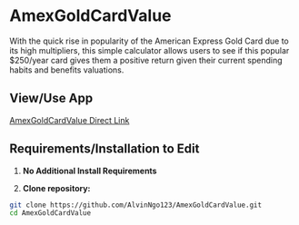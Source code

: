 # AmexGoldCardValue

With the quick rise in popularity of the American Express Gold Card due to its high multipliers, this simple calculator allows users to see if this popular $250/year card gives them a positive return given their current spending habits and benefits valuations.  

## View/Use App

[AmexGoldCardValue Direct Link](https://amex-gold-calc.herokuapp.com/)

## Requirements/Installation to Edit 
1. **No Additional Install Requirements**

2. **Clone repository:**

  ```bash
  git clone https://github.com/AlvinNgo123/AmexGoldCardValue.git
  cd AmexGoldCardValue
  ```
